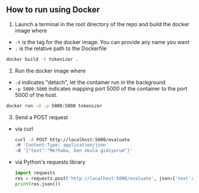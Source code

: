 ## How to run using Docker
1. Launch a terminal in the root directory of the repo and build the docker image where
- `-t` is the tag for the docker image. You can provide any name you want
- `.` is the relative path to the Dockerfile 
```bash
docker build -t tokenizer .
```
2. Run the docker image where
- `-d` indicates "detach", let the container run in the background
- `-p 5000:5000` indicates mapping port 5000 of the container to the port 5000 of the host.
```bash
docker run -d -p 5000:5000 tokenizer
```
3. Send a POST request
- via curl
    ```bash
    curl -X POST http://localhost:5000/evaluate 
   -H 'Content-Type: application/json' 
   -d '{"text":"Merhaba, ben okula gidiyorum"}'
    ```
- via Python's requests library
    ```python
    import requests
    res = requests.post('http://localhost:5000/evaluate', json={'text':'Merhaba, ben okula gidiyorum'})
    print(res.json())
    ```